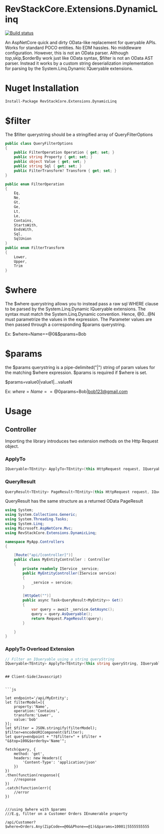 # RevStackCore.Extensions.DynamicLinq

[![Build status](https://ci.appveyor.com/api/projects/status/o5d37k2mty0as2vf?svg=true)](https://ci.appveyor.com/project/tachyon1337/extensions-dynamiclinq)

An AspNetCore quick and dirty OData-like replacement for queryable APIs. Works for standard POCO entities. No EDM hassles. No middleware configuration.
However, this is not an OData parser. Although $top,$skip,$orderBy work just like OData syntax, $filter is not an OData AST parser. Instead it works by a custom string deserialization implementation for parsing by the System.Linq.Dynamic IQueryable extensions.

# Nuget Installation

``` bash
Install-Package RevStackCore.Extensions.DynamicLinq

```

# $filter

The $filter querystring should be a stringified array of QueryFilterOptions

```cs
public class QueryFilterOptions
{
    public FilterOperation Operation { get; set; }
    public string Property { get; set; }
    public object Value { get; set; }
    public string Sql { get; set; }
    public FilterTransform? Transform { get; set; }
}

public enum FilterOperation
{
    Eq,
    Ne,
    Gt,
    Ge,
    Lt,
    Le,
    Contains,
    StartsWith,
    EndsWith,
    Sql,
    SqlUnion
}
public enum FilterTransform
{
    Lower,
    Upper,
    Trim
}
```

# $where

The $where querystring allows you to instead pass a raw sql WHERE clause to be parsed by the System.Linq.Dynamic IQueryable extensions. The syntax must match the System.Linq.Dynamic convention. Hence, @0...@N must parametrize the values in the expression. The Parameter values are then passed through a corresponding $params querystring. 

Ex: $where=Name==@0&$params=Bob 

# $params

the $params querystring is a pipe-delimited("|") string of param values for the matching $where expression. $params is required if $where is set.

$params=value0|value1|...valueN

Ex: $where=Name==@0%26%26Email==@1&$params=Bob|bob123@gmail.com

# Usage


## Controller

Importing the library introduces two extension methods on the Http Request object.

### ApplyTo

```cs
IQueryable<TEntity> ApplyTo<TEntity>(this HttpRequest request, IQueryable<TEntity> query)

```

### QueryResult

```cs
QueryResult<TEntity> PageResult<TEntity>(this HttpRequest request, IQueryable<TEntity> query)

```

QueryResult<T> has the same structure as a returned OData PageResult

```cs
using System;
using System.Collections.Generic;
using System.Threading.Tasks;
using System.Linq;
using Microsoft.AspNetCore.Mvc;
using RevStackCore.Extensions.DynamicLinq;

namespace MyApp.Controllers
{

    [Route("api/[controller]")]
    public class MyEntityController : Controller
    {
        private readonly IService _service;
        public MyEntityController(IService service)
        {
            _service = service;
        }

        [HttpGet("")]
        public async Task<QueryResult<MyEntity>> Get()
        {
            var query = await _service.GetAsync();
            query = query.AsQueryable();
            return Request.PageResult(query);
        }

    }
}
```

### ApplyTo Overload Extension

```cs
// Filter an IQueryable using a string queryString
IQueryable<TEntity> ApplyTo<TEntity>(this string queryString, IQueryable<TEntity> query)

```

```

## Client-Side(Javascript)


```js

let endpoint='/api/MyEntity';
let filterModel=[{
    property:'Name',
    operation:'Contains',
    transform:'Lower',
    value:'bob'
}];
let $filter = JSON.stringify(filterModel);
$filter=encodeURIComponent($filter);
let query=endpoint + "?$filter=" + $filter + "&$top=100&$orderby='Name'";

fetch(query, {
    method: 'get',
    headers: new Headers({
        'Content-Type': 'application/json'
    })
})
.then(function(response){
    //response
})
.catch(function(err){
    //error
})


///using $where with $params
///E.g, filter on a Customer Orders IEnumerable property

/api/Customer?$where=Orders.Any(ZipCode==@0&&Phone==@1)&$params=10001|5555555555



```





